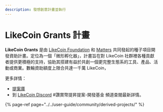 ```yaml
---
description: 發想創意計畫並執行
---
```


# LikeCoin Grants 計畫

**LikeCoin Grants** 是由 [LikeCoin Foundation](https://like.co/) 和 [Matters](https://matters.news/) 共同發起的種子項目開發資助計畫。定位為一個「微形孵化器」，計畫旨在對 LikeCoin 社群裡各種貢獻者提供更積極的支持，協助其搭建有益於共創一個更完整生態系的工具、產品、活動或商業。數輪資助額度上限合共達一千萬 LikeCoin，

更多詳情：

* [提案庫](https://www.notion.so/893cdd65f9f34851a92ca99e0cd969d0?v=d2f6efe098f64b68a9c21f239f1c90f4)
* 到 [LikeCoin Discord](https://discord.com/invite/W4DQ6peZZZ) \#讚賞幣提昇提案-開發基金 頻道查閱最新詳情。

{% page-ref page="../../user-guide/community/derived-projects/" %}







